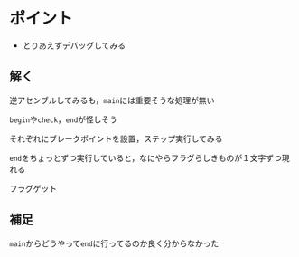 # ポイント

- とりあえずデバッグしてみる

## 解く

逆アセンブルしてみるも，`main`には重要そうな処理が無い

`begin`や`check`，`end`が怪しそう

それぞれにブレークポイントを設置，ステップ実行してみる

`end`をちょっとずつ実行していると，なにやらフラグらしきものが１文字ずつ現れる

フラグゲット

## 補足

`main`からどうやって`end`に行ってるのか良く分からなかった
